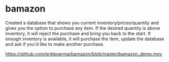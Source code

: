 # bamazon

Created a database that shows you current inventory/prices/quantity and gives you the option to purchase any item.  If the desired quantity is above inventory, it will reject the purchase and bring you back to the start.  If enough inventory is available, it will purchase the item, update the database and ask if you'd like to make another purchase.

https://github.com/erikboerma/bamazon/blob/master/bamazon_demo.mov
